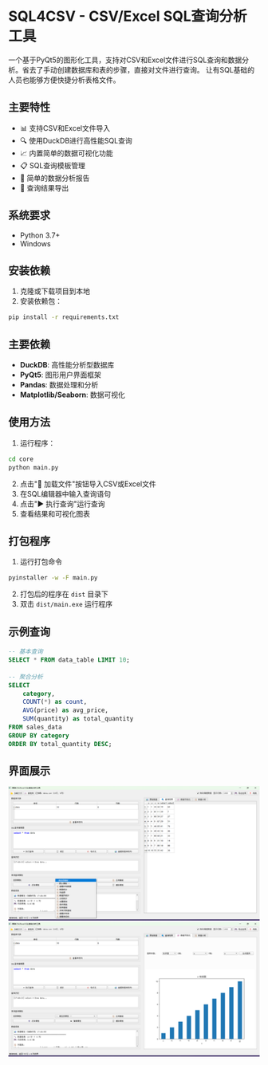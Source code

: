 # SQL4CSV - CSV/Excel SQL查询分析工具

一个基于PyQt5的图形化工具，支持对CSV和Excel文件进行SQL查询和数据分析。省去了手动创建数据库和表的步骤，直接对文件进行查询。
让有SQL基础的人员也能够方便快捷分析表格文件。

## 主要特性

- 📊 支持CSV和Excel文件导入
- 🔍 使用DuckDB进行高性能SQL查询
- 📈 内置简单的数据可视化功能
- 📋 SQL查询模板管理
- 🔬 简单的数据分析报告
- 📑 查询结果导出

## 系统要求

- Python 3.7+
- Windows

## 安装依赖

1. 克隆或下载项目到本地
2. 安装依赖包：

```bash
pip install -r requirements.txt
```

## 主要依赖

- **DuckDB**: 高性能分析型数据库
- **PyQt5**: 图形用户界面框架
- **Pandas**: 数据处理和分析
- **Matplotlib/Seaborn**: 数据可视化

## 使用方法

1. 运行程序：

```bash
cd core
python main.py
```

2. 点击"📁 加载文件"按钮导入CSV或Excel文件
3. 在SQL编辑器中输入查询语句
4. 点击"▶️ 执行查询"运行查询
5. 查看结果和可视化图表

## 打包程序

1. 运行打包命令
```bash
pyinstaller -w -F main.py
```

2. 打包后的程序在 `dist` 目录下
3. 双击 `dist/main.exe` 运行程序


## 示例查询

```sql
-- 基本查询
SELECT * FROM data_table LIMIT 10;

-- 聚合分析
SELECT 
    category,
    COUNT(*) as count,
    AVG(price) as avg_price,
    SUM(quantity) as total_quantity
FROM sales_data 
GROUP BY category
ORDER BY total_quantity DESC;
```

## 界面展示

![界面展示](./images/image1.png)
![界面展示](./images/image2.png)